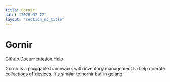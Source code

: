 ```yaml
---
title: Gornir
date: "2020-02-27"
layout: "section_no_title"
---
```


# Gornir

[Github](https://github.com/nornir-automation/gornir/) [Documentation](https://pkg.go.dev/github.com/nornir-automation/gornir) [Help](https://nornir.discourse.group/)

Gornir is a pluggable framework with inventory management to help operate collections of devices. It's similar to nornir but in golang.
